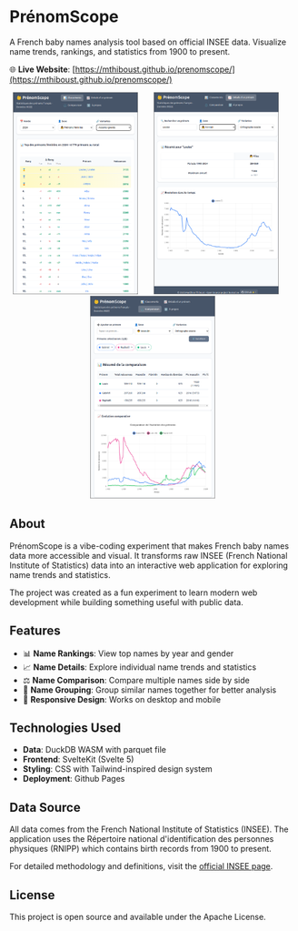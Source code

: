 # PrénomScope

A French baby names analysis tool based on official INSEE data. Visualize name trends, rankings, and statistics from 1900 to present.

🌐 **Live Website**: [https://mthiboust.github.io/prenomscope/](https://mthiboust.github.io/prenomscope/)

<p align="center">
  <img src="ranking.png" alt="Name Rankings" width="220" />
  &nbsp;&nbsp;&nbsp;&nbsp;&nbsp;
  <img src="details.png" alt="Name Details" width="220" />
  &nbsp;&nbsp;&nbsp;&nbsp;&nbsp;
  <img src="comparison.png" alt="Name Comparison" width="220" />
</p>

## About

PrénomScope is a vibe-coding experiment that makes French baby names data more accessible and visual. It transforms raw INSEE (French National Institute of Statistics) data into an interactive web application for exploring name trends and statistics.

The project was created as a fun experiment to learn modern web development while building something useful with public data.

## Features

- 📊 **Name Rankings**: View top names by year and gender
- 📈 **Name Details**: Explore individual name trends and statistics
- ⚖️ **Name Comparison**: Compare multiple names side by side
- 🔗 **Name Grouping**: Group similar names together for better analysis
- 📱 **Responsive Design**: Works on desktop and mobile



## Technologies Used

- **Data**: DuckDB WASM with parquet file
- **Frontend**: SvelteKit (Svelte 5)
- **Styling**: CSS with Tailwind-inspired design system
- **Deployment**: Github Pages

## Data Source

All data comes from the French National Institute of Statistics (INSEE). The application uses the Répertoire national d'identification des personnes physiques (RNIPP) which contains birth records from 1900 to present.

For detailed methodology and definitions, visit the [official INSEE page](https://www.insee.fr/fr/statistiques/8595130?sommaire=8595113).

## License

This project is open source and available under the Apache License.